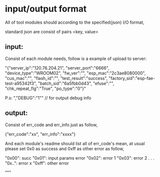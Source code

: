 # input/output format

All of tool modules should according to the specified(json) I/O format, 

standard json are consist of pairs <key, value> 

## input:

Consist of each module needs, follow is a example of upload to server:

"{\"server_ip\":\"120.76.204.21\", \"server_port\":\"6666\", \"device_type\":\"WROOM02\", \"fw_ver\":\"\", \"esp_mac\":\"2c3ae8080000\", \"cus_mac\":\"\", \"flash_id\":\"\", \"test_result\":\"success\", \"factory_sid\":\"esp-fae-test-a95342f3\", \"batch_sid\":\"6a5fbb0d43\", \"efuse\":\"\", \"chk_repeat_flg\":\"True\", \"po_type\":\"0\"}"

P.s: ",\"DEBUG\":\"1\"" // for output debug info


## output:

Consist of err_code and err_info just as follow,

{"err_code":"xx", "err_info":"xxxx"}

And each module's readme should list all of err_code's mean, at usual please set 0x0 as success and 0xff as other error as follow,

"0x00": succ
"0x01": input params error
"0x02": error 1
"0x03": error 2
.
.
.
"0x..": error x
"0xff": other error

"""

